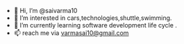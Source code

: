 - 👋 Hi, I’m @saivarma10
- 👀 I’m interested in cars,technologies,shuttle,swimming.
- 🌱 I’m currently learning software development life cycle .
- 📫 reach me via varmasai10@gmail.com


